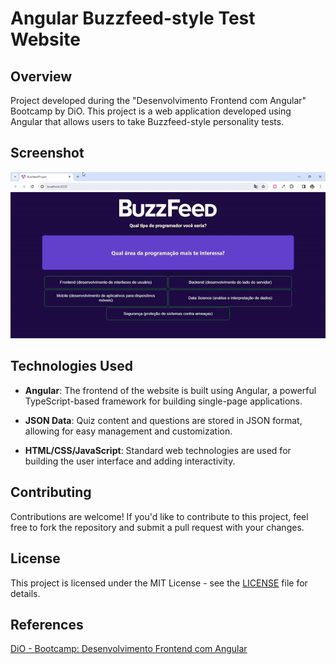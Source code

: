 
# Angular Buzzfeed-style Test Website

## Overview

Project developed during the "Desenvolvimento Frontend com Angular" Bootcamp by DiO. This project is a web application developed using Angular that allows users to take Buzzfeed-style personality tests.

## Screenshot
  <p align="center">
            <img src="/src/assets/images/print.gif" alt="Buzzfeed-style quizz">
  </p>


## Technologies Used
- **Angular**: The frontend of the website is built using Angular, a powerful TypeScript-based framework for building single-page applications.

- **JSON Data**: Quiz content and questions are stored in JSON format, allowing for easy management and customization.

- **HTML/CSS/JavaScript**: Standard web technologies are used for building the user interface and adding interactivity.



## Contributing

Contributions are welcome! If you'd like to contribute to this project, feel free to fork the repository and submit a pull request with your changes.

## License

This project is licensed under the MIT License - see the [LICENSE](LICENSE) file for details.


## References
[DiO - Bootcamp: Desenvolvimento Frontend com Angular ](https://www.dio.me/bootcamp/coding-future-banco-pan-desenvolvimento-frontend-com-angular)
